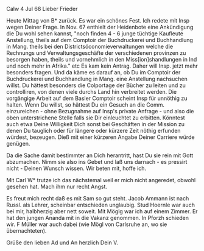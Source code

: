  Calw 4 Jul 68
Lieber Frieder

Heute Mittag von B<asel>* zurück. Es war ein schönes Fest. Ich redete mit Insp wegen Deiner Frage. In Nov. 67 enthielt der Heidenbote eine Ankündigung die Du wohl sehen kannst, "noch finden 4 - 6 junge tüchtige Kaufleute Anstellung, theils auf dem Comptoir der Buchdruckerei und Buchhandlung in Mang. theils bei den Districtsöconomieverwaltungen welche die Rechnungs und Verwaltungsgeschäfte der verschiedenen provinzen zu besorgen haben, theils und vornehmlich in den Miss[ion]shandlungen in Ind und noch mehr in Afrika." etc Es kam kein Antrag. Daher will Insp. jetzt mehr besonders fragen. Und da käme es darauf an, ob Du im Comptoir der Buchdruckerei und Buchhandlung in Mang. eine Anstellung nachsuchen willst. Du hättest besonders die Colportage der Bücher zu leiten und zu controlliren, von denen viele durchs Land hin verbreitet werden. Die vorgängige Arbeit auf dem Basler Comptoir scheint Insp für unnöthig zu halten. Wenn Du willst, so hättest Du ein Gesuch an die Comm. einzureichen - ohne Bezugnahme auf Insp's private Anfrage - und also die oben unterstrichene Stelle falls sie Dir einleuchtet zu erbitten. Könntest auch etwa Deine Willigkeit Dich sonst bei Geschäften in der Mission zu denen Du tauglich oder für längere oder kürzere Zeit nöthig erfunden würdest, bezeugen. Dieß mit einer kürzeren Angabe Deiner Carriere würde genügen.

Da die Sache damit bestimmter an Dich herantritt, hast Du sie rein mit Gott abzumachen. Nimm sie also ins Gebet und laß uns darnach - es pressirt nicht - Deinen Wunsch wissen. Wir beten mit, hoffe ich.

Mit Carl W<eiss>* trutze ich das nächstemal weil er mich nicht angeredet, obwohl gesehen hat. Mach ihm nur recht Angst.

Es freut mich recht daß es mit Sam so gut steht. Jacob Ammann ist nach Russl. als Lehrer, scheinbar entschieden unglaubig. Stud Hoernle war auch bei mir, halbherzig aber nett soweit. Mit Möglg war ich auf einem Zimmer. Er hat den jungen Ananda mit in die Vakanz genommen. In Pforzh schieden wir. F Müller war auch dabei (wie Mögl von Carlsruhe an, wo sie übernachteten).

Grüße den lieben Ad und An herzlich
 Dein V.
